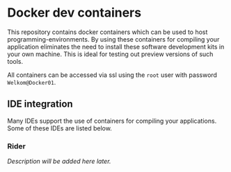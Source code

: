 # Docker dev containers
This repository contains docker containers which can be used to host programming-environments. By using these containers for compiling your application eliminates the need to install these software development kits in your own machine. This is ideal for testing out preview versions of such tools. 

All containers can be accessed via ssl using the `root` user with password `Welkom@Docker01`.

## IDE integration
Many IDEs support the use of containers for compiling your applications. Some of these IDEs are listed below.

### Rider
*Description will be added here later.*
